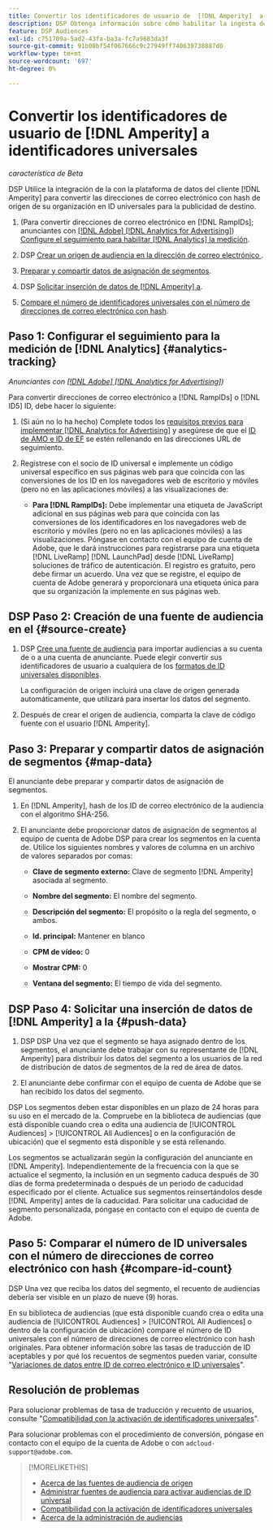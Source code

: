 ```yaml
---
title: Convertir los identificadores de usuario de  [!DNL Amperity]  a identificadores universales
description: DSP Obtenga información sobre cómo habilitar la ingesta de segmentos de origen de  [!DNL Amperity]  por parte de los usuarios.
feature: DSP Audiences
exl-id: c751709a-5ad2-43fa-ba3a-fc7a9683da3f
source-git-commit: 91b08bf54f067666c9c27949ff740639738887d0
workflow-type: tm+mt
source-wordcount: '697'
ht-degree: 0%

---
```


# Convertir los identificadores de usuario de [!DNL Amperity] a identificadores universales

*característica de Beta*

DSP Utilice la integración de la con la plataforma de datos del cliente [!DNL Amperity] para convertir las direcciones de correo electrónico con hash de origen de su organización en ID universales para la publicidad de destino.

1. (Para convertir direcciones de correo electrónico en [!DNL RampIDs]<!-- or [!DNL ID5] IDs -->; anunciantes con [[!DNL Adobe] [!DNL Analytics for Advertising]](/help/integrations/analytics/overview.md)) [Configure el seguimiento para habilitar [!DNL Analytics] la medición](#analytics-tracking).

1. DSP [Crear un origen de audiencia en la dirección de correo electrónico ](#source-create).

1. [Preparar y compartir datos de asignación de segmentos](#map-data).

1. DSP [Solicitar inserción de datos de [!DNL Amperity] a](#push-data).

1. [Compare el número de identificadores universales con el número de direcciones de correo electrónico con hash](#compare-id-count).

## Paso 1: Configurar el seguimiento para la medición de [!DNL Analytics] {#analytics-tracking}

*Anunciantes con [[!DNL Adobe] [!DNL Analytics for Advertising]](/help/integrations/analytics/overview.md))*

Para convertir direcciones de correo electrónico a [!DNL RampIDs] o [!DNL ID5] ID, debe hacer lo siguiente:

1. (Si aún no lo ha hecho) Complete todos los [requisitos previos para implementar [!DNL Analytics for Advertising]](/help/integrations/analytics/prerequisites.md) y asegúrese de que el [ID de AMO e ID de EF](/help/integrations/analytics/ids.md) se estén rellenando en las direcciones URL de seguimiento.

1. Regístrese con el socio de ID universal e implemente un código universal específico en sus páginas web para que coincida con las conversiones de los ID en los navegadores web de escritorio y móviles (pero no en las aplicaciones móviles) a las visualizaciones de:

   * **Para [!DNL RampIDs]:** Debe implementar una etiqueta de JavaScript adicional en sus páginas web para que coincida con las conversiones de los identificadores en los navegadores web de escritorio y móviles (pero no en las aplicaciones móviles) a las visualizaciones. Póngase en contacto con el equipo de cuenta de Adobe, que le dará instrucciones para registrarse para una etiqueta [!DNL LiveRamp] [!DNL LaunchPad] desde [!DNL LiveRamp] soluciones de tráfico de autenticación. El registro es gratuito, pero debe firmar un acuerdo. Una vez que se registre, el equipo de cuenta de Adobe generará y proporcionará una etiqueta única para que su organización la implemente en sus páginas web.

## DSP Paso 2: Creación de una fuente de audiencia en el {#source-create}

1. DSP [Cree una fuente de audiencia](source-manage.md) para importar audiencias a su cuenta de o a una cuenta de anunciante. Puede elegir convertir sus identificadores de usuario a cualquiera de los [formatos de ID universales disponibles](source-about.md).

   La configuración de origen incluirá una clave de origen generada automáticamente, que utilizará para insertar los datos del segmento.

1. Después de crear el origen de audiencia, comparta la clave de código fuente con el usuario [!DNL Amperity].

## Paso 3: Preparar y compartir datos de asignación de segmentos {#map-data}

El anunciante debe preparar y compartir datos de asignación de segmentos.

1. En [!DNL Amperity], hash de los ID de correo electrónico de la audiencia con el algoritmo SHA-256.

1. El anunciante debe proporcionar datos de asignación de segmentos al equipo de cuenta de Adobe DSP para crear los segmentos en la cuenta de. Utilice los siguientes nombres y valores de columna en un archivo de valores separados por comas:

   * **Clave de segmento externo:** Clave de segmento [!DNL Amperity] asociada al segmento.

   * **Nombre del segmento:** El nombre del segmento.

   * **Descripción del segmento:** El propósito o la regla del segmento, o ambos.

   * **Id. principal:** Mantener en blanco

   * **CPM de vídeo:** 0

   * **Mostrar CPM:** 0

   * **Ventana del segmento:** El tiempo de vida del segmento.

## DSP Paso 4: Solicitar una inserción de datos de [!DNL Amperity] a la {#push-data}

1. DSP DSP Una vez que el segmento se haya asignado dentro de los segmentos, el anunciante debe trabajar con su representante de [!DNL Amperity] para distribuir los datos del segmento a los usuarios de la red de distribución de datos de segmentos de la red de área de datos.

1. El anunciante debe confirmar con el equipo de cuenta de Adobe que se han recibido los datos del segmento.

DSP Los segmentos deben estar disponibles en un plazo de 24 horas para su uso en el mercado de la. Compruebe en la biblioteca de audiencias (que está disponible cuando crea o edita una audiencia de [!UICONTROL Audiences] > [!UICONTROL All Audiences] o en la configuración de ubicación) que el segmento está disponible y se está rellenando.

Los segmentos se actualizarán según la configuración del anunciante en [!DNL Amperity]. Independientemente de la frecuencia con la que se actualice el segmento, la inclusión en un segmento caduca después de 30 días de forma predeterminada o después de un periodo de caducidad especificado por el cliente. Actualice sus segmentos reinsertándolos desde [!DNL Amperity] antes de la caducidad. Para solicitar una caducidad de segmento personalizada, póngase en contacto con el equipo de cuenta de Adobe.

## Paso 5: Comparar el número de ID universales con el número de direcciones de correo electrónico con hash {#compare-id-count}

DSP Una vez que reciba los datos del segmento, el recuento de audiencias debería ser visible en un plazo de nueve (9) horas.

En su biblioteca de audiencias (que está disponible cuando crea o edita una audiencia de [!UICONTROL Audiences] > [!UICONTROL All Audiences] o dentro de la configuración de ubicación) compare el número de ID universales con el número de direcciones de correo electrónico con hash originales. Para obtener información sobre las tasas de traducción de ID aceptables y por qué los recuentos de segmentos pueden variar, consulte &quot;[Variaciones de datos entre ID de correo electrónico e ID universales](#universal-ids-data-variances)&quot;.

## Resolución de problemas

Para solucionar problemas de tasa de traducción y recuento de usuarios, consulte &quot;[Compatibilidad con la activación de identificadores universales](/help/dsp/audiences/universal-ids.md)&quot;.

Para solucionar problemas con el procedimiento de conversión, póngase en contacto con el equipo de la cuenta de Adobe o con `adcloud-support@adobe.com`.

>[!MORELIKETHIS]
>
>* [Acerca de las fuentes de audiencia de origen](/help/dsp/audiences/sources/source-about.md)
>* [Administrar fuentes de audiencia para activar audiencias de ID universal](source-manage.md)
>* [Compatibilidad con la activación de identificadores universales](/help/dsp/audiences/universal-ids.md)
>* [Acerca de la administración de audiencias](/help/dsp/audiences/audience-about.md)
